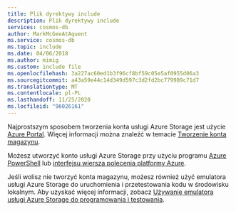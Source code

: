 ```yaml
---
title: Plik dyrektywy include
description: Plik dyrektywy include
services: cosmos-db
author: MarkMcGeeAtAquent
ms.service: cosmos-db
ms.topic: include
ms.date: 04/06/2018
ms.author: mimig
ms.custom: include file
ms.openlocfilehash: 3a227ac60ed1b3f96cf8bf59c05e5af0955d06a3
ms.sourcegitcommit: a43a59e44c14d349d597c3d2fd2bc779989c71d7
ms.translationtype: MT
ms.contentlocale: pl-PL
ms.lasthandoff: 11/25/2020
ms.locfileid: "96026161"
---
```

Najprostszym sposobem tworzenia konta usługi Azure Storage jest użycie [Azure Portal](https://portal.azure.com). Więcej informacji można znaleźć w temacie [Tworzenie konta magazynu](../articles/storage/common/storage-account-create.md).

Możesz utworzyć konto usługi Azure Storage przy użyciu programu [Azure PowerShell](/powershell/module/az.storage/) lub [interfejsu wiersza polecenia platformy Azure](../articles/storage/blobs/storage-quickstart-blobs-cli.md).

Jeśli wolisz nie tworzyć konta magazynu, możesz również użyć emulatora usługi Azure Storage do uruchomienia i przetestowania kodu w środowisku lokalnym. Aby uzyskać więcej informacji, zobacz [Używanie emulatora usługi Azure Storage do programowania i testowania](../articles/storage/common/storage-use-emulator.md).
